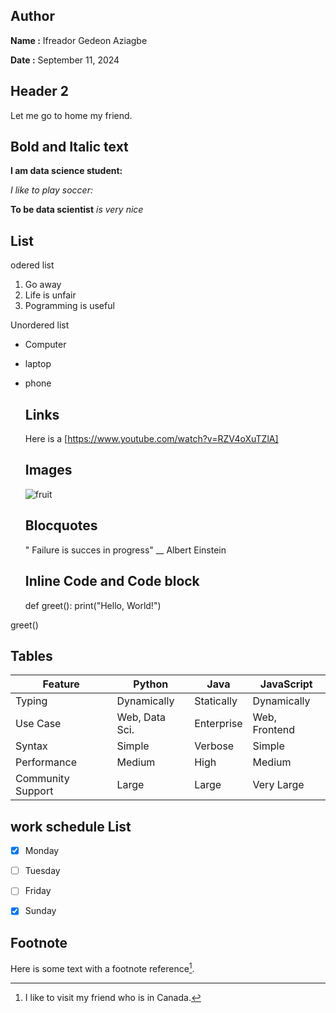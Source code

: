 ## Author

**Name :** Ifreador Gedeon Aziagbe

**Date :** September 11, 2024

## Header 2

Let me  go to home my friend. 

## Bold and Italic text 

**I am data science student:**

 *I like to play soccer:*
  
**To be data scientist** *is very nice*

## List 

odered list 
1. Go away 
2. Life is unfair
3. Pogramming is useful

Unordered list 
- Computer
- laptop
- phone

  ## Links

  Here is a [https://www.youtube.com/watch?v=RZV4oXuTZlA]

  ## Images

  ![fruit](https://github.com/user-attachments/assets/38d1f56d-8dd1-4723-be7d-9207fef064f1)

  ## Blocquotes

  " Failure is succes in progress" __ Albert Einstein

  ## Inline Code and Code block

  def greet():
    print("Hello, World!")

greet()

## Tables 

| Feature           | Python       | Java         | JavaScript   |
|-------------------|---------------|--------------|--------------|
| Typing            | Dynamically   | Statically   | Dynamically  |
| Use Case          | Web, Data Sci. | Enterprise   | Web, Frontend |
| Syntax            | Simple        | Verbose      | Simple       |
| Performance       | Medium        | High         | Medium       |
| Community Support | Large         | Large        | Very Large   |

## work schedule List 

- [x] Monday

- [ ] Tuesday

- [ ] Friday

- [x] Sunday

## Footnote

Here is some text with a footnote reference[^1].

[^1]: I like to visit my friend who is in Canada.


  






